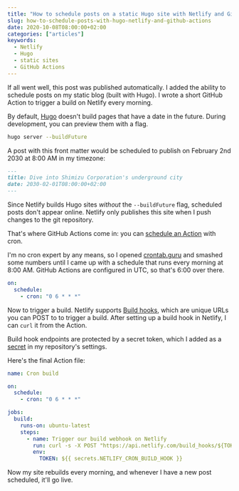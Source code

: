 ```yaml
---
title: "How to schedule posts on a static Hugo site with Netlify and GitHub Actions"
slug: how-to-schedule-posts-with-hugo-netlify-and-github-actions
date: 2020-10-08T08:00:00+02:00
categories: ["articles"]
keywords:
  - Netlify
  - Hugo
  - static sites
  - GitHub Actions
---
```


If all went well, this post was published automatically. I  added the ability to schedule posts on my static blog (built with Hugo). I wrote a short GitHub Action to trigger a build on Netlify every morning.

<!--more-->

By default, [Hugo](https://gohugo.io) doesn't build pages that have a date in the future. During development, you can preview them with a flag.

```bash
hugo server --buildFuture
```

A post with this front matter would be scheduled to publish on February 2nd 2030 at 8:00 AM in my timezone:

```md
---
title: Dive into Shimizu Corporation's underground city
date: 2030-02-01T08:00:00+02:00
---
```

Since Netlify builds Hugo sites _without_ the `--buildFuture` flag, scheduled posts don't appear online. Netlify only publishes this site when I push changes to the git repository.

That's where GitHub Actions come in: you can [schedule an Action](https://docs.github.com/en/free-pro-team@latest/actions/reference/events-that-trigger-workflows#scheduled-events) with cron.

I'm no cron expert by any means, so I opened [crontab.guru](https://crontab.guru) and smashed some numbers until I came up with a schedule that runs every morning at 8:00 AM. GitHub Actions are configured in UTC, so that's 6:00 over there.

```yaml
on:
  schedule:
    - cron: "0 6 * * *"
```

Now to trigger a build. Netlify supports [Build hooks](https://docs.netlify.com/configure-builds/build-hooks/#parameters), which are unique URLs you can POST to to trigger a build. After setting up a build hook in Netlify, I can `curl` it from the Action.

Build hook endpoints are protected by a secret token, which I added as a [secret](https://docs.github.com/en/free-pro-team@latest/actions/reference/encrypted-secrets) in my repository's settings.

Here's the final Action file:

```yaml
name: Cron build

on:
  schedule:
    - cron: "0 6 * * *"

jobs:
  build:
    runs-on: ubuntu-latest
    steps:
      - name: Trigger our build webhook on Netlify
        run: curl -s -X POST "https://api.netlify.com/build_hooks/${TOKEN}"
        env:
          TOKEN: ${{ secrets.NETLIFY_CRON_BUILD_HOOK }}
```

Now my site rebuilds every morning, and whenever I have a new post scheduled, it'll go live.
